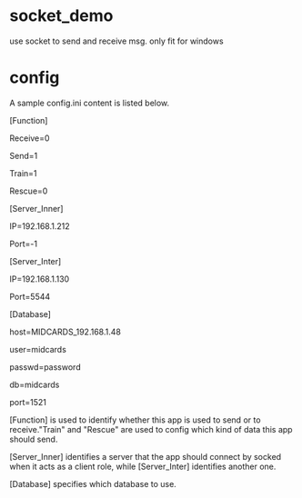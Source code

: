 socket_demo
===========

use socket to send and receive msg. only fit for windows


config
===========
A sample config.ini content is listed below.

[Function]

Receive=0

Send=1

Train=1

Rescue=0

[Server_Inner]

IP=192.168.1.212

Port=-1

[Server_Inter]

IP=192.168.1.130

Port=5544

[Database]

host=MIDCARDS_192.168.1.48

user=midcards

passwd=password

db=midcards

port=1521


[Function] is used to identify whether this app is used to send or to receive."Train" and "Rescue" are used to config which kind of data this app should send.

[Server_Inner] identifies a server that the app should connect by socked when it acts as a client role, 
while [Server_Inter] identifies another one.

[Database] specifies which database to use.
